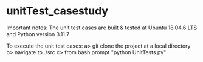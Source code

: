 # unitTest_casestudy

Important notes:
The unit test cases are built & tested at Ubuntu 18.04.6 LTS and Python version 3.11.7


To execute the unit test cases:
a> git clone the project at a local directory
b> navigate to ./src
c> from bash prompt "python UnitTests.py"

